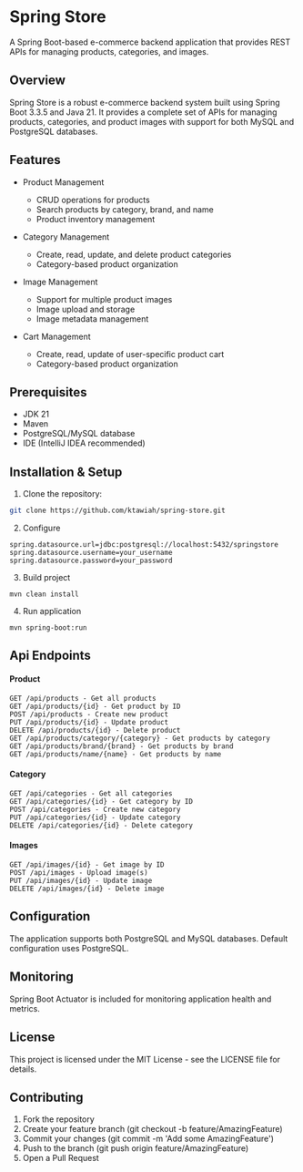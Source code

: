 # Spring Store

A Spring Boot-based e-commerce backend application that provides REST APIs for managing products, categories, and images.

## Overview

Spring Store is a robust e-commerce backend system built using Spring Boot 3.3.5 and Java 21. It provides a complete set of APIs for managing products, categories, and product images with support for both MySQL and PostgreSQL databases.

## Features
- Product Management
    - CRUD operations for products
    - Search products by category, brand, and name
    - Product inventory management

- Category Management
    - Create, read, update, and delete product categories
    - Category-based product organization

- Image Management
    - Support for multiple product images
    - Image upload and storage
    - Image metadata management

- Cart Management
    - Create, read, update of user-specific product cart
    - Category-based product organization

## Prerequisites

- JDK 21
- Maven
- PostgreSQL/MySQL database
- IDE (IntelliJ IDEA recommended)

## Installation & Setup
1. Clone the repository:
```bash
git clone https://github.com/ktawiah/spring-store.git
```
2. Configure
```
spring.datasource.url=jdbc:postgresql://localhost:5432/springstore
spring.datasource.username=your_username
spring.datasource.password=your_password
```

3. Build project
```
mvn clean install
```
4. Run application
```
mvn spring-boot:run
```

## Api Endpoints
#### Product
```http request
GET /api/products - Get all products
GET /api/products/{id} - Get product by ID
POST /api/products - Create new product
PUT /api/products/{id} - Update product
DELETE /api/products/{id} - Delete product
GET /api/products/category/{category} - Get products by category
GET /api/products/brand/{brand} - Get products by brand
GET /api/products/name/{name} - Get products by name
```

#### Category
```http request
GET /api/categories - Get all categories
GET /api/categories/{id} - Get category by ID
POST /api/categories - Create new category
PUT /api/categories/{id} - Update category
DELETE /api/categories/{id} - Delete category
```

#### Images
```http request
GET /api/images/{id} - Get image by ID
POST /api/images - Upload image(s)
PUT /api/images/{id} - Update image
DELETE /api/images/{id} - Delete image
```

## Configuration
The application supports both PostgreSQL and MySQL databases. Default configuration uses PostgreSQL.

## Monitoring
Spring Boot Actuator is included for monitoring application health and metrics.

## License
This project is licensed under the MIT License - see the LICENSE file for details.

## Contributing
1. Fork the repository
2. Create your feature branch (git checkout -b feature/AmazingFeature)
3. Commit your changes (git commit -m 'Add some AmazingFeature')
4. Push to the branch (git push origin feature/AmazingFeature)
5. Open a Pull Request
